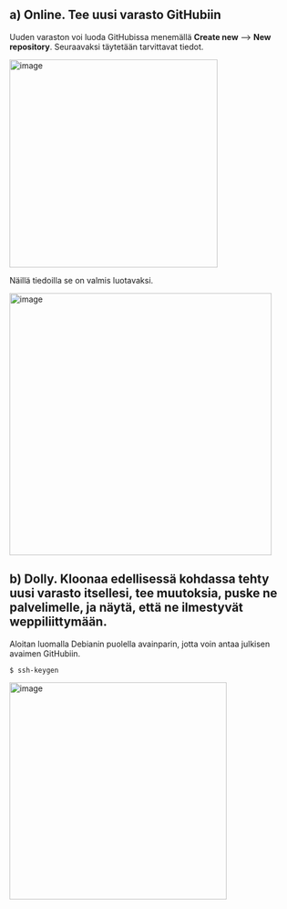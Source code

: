 ## a) Online. Tee uusi varasto GitHubiin

Uuden varaston voi luoda GitHubissa menemällä **Create new** --> **New repository**. Seuraavaksi täytetään tarvittavat tiedot.

<img width="365" alt="image" src="https://github.com/TuuHei/palvelinten-hallinta/assets/122973223/770440ed-ec5b-43d9-b9b3-a4f6ff7ba6b3">

Näillä tiedoilla se on valmis luotavaksi.

<img width="460" alt="image" src="https://github.com/TuuHei/palvelinten-hallinta/assets/122973223/27bf9564-7d78-4a3f-bd58-3611190dc15c">

## b) Dolly. Kloonaa edellisessä kohdassa tehty uusi varasto itsellesi, tee muutoksia, puske ne palvelimelle, ja näytä, että ne ilmestyvät weppiliittymään.

Aloitan luomalla Debianin puolella avainparin, jotta voin antaa julkisen avaimen GitHubiin.

    $ ssh-keygen

<img width="381" alt="image" src="https://github.com/TuuHei/palvelinten-hallinta/assets/122973223/f9acc025-5e19-48ac-ac60-428f51c3a2fb">
